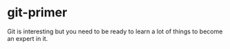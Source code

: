 # git-primer
Git is interesting but you need to be ready to learn a lot of things to become an expert in it.  